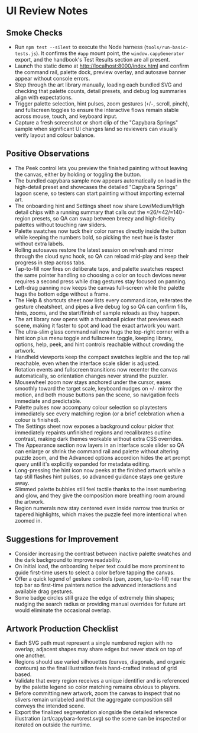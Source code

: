 # UI Review Notes

## Smoke Checks
- Run `npm test --silent` to execute the Node harness (`tools/run-basic-tests.js`). It confirms the `#app` mount point, the `window.capyGenerator` export, and the handbook's Test Results section are all present.
- Launch the static demo at <http://localhost:8000/index.html> and confirm the command rail, palette dock, preview overlay, and autosave banner appear without console errors.
- Step through the art library manually, loading each bundled SVG and checking that palette counts, detail presets, and debug log summaries align with expectations.
- Trigger palette selection, hint pulses, zoom gestures (`+`/`-`, scroll, pinch), and fullscreen toggles to ensure the interactive flows remain stable across mouse, touch, and keyboard input.
- Capture a fresh screenshot or short clip of the "Capybara Springs" sample when significant UI changes land so reviewers can visually verify layout and colour balance.

## Positive Observations
- The Peek control lets you preview the finished painting without leaving the canvas, either by holding or toggling the button.
- The bundled capybara sample now appears automatically on load in the high-detail preset and showcases the detailed "Capybara Springs" lagoon scene, so testers can start painting without importing external art.
- The onboarding hint and Settings sheet now share Low/Medium/High detail chips with a running summary that calls out the ≈26/≈42/≈140-region presets, so QA can swap between breezy and high-fidelity palettes without touching raw sliders.
- Palette swatches now tuck their color names directly inside the button while keeping the numbers bold, so picking the next hue is faster without extra labels.
- Rolling autosaves restore the latest session on refresh and mirror through the cloud sync hook, so QA can reload mid-play and keep their progress in step across tabs.
- Tap-to-fill now fires on deliberate taps, and palette swatches respect the same pointer handling so choosing a color on touch devices never requires a second press while drag gestures stay focused on panning.
- Left-drag panning now keeps the canvas full-screen while the palette hugs the bottom edge without a frame.
- The Help & shortcuts sheet now lists every command icon, reiterates the gesture cheatsheet, and pipes a live debug log so QA can confirm fills, hints, zooms, and the start/finish of sample reloads as they happen.
- The art library now opens with a thumbnail picker that previews each scene, making it faster to spot and load the exact artwork you want.
- The ultra-slim glass command rail now hugs the top-right corner with a hint icon plus menu toggle and fullscreen toggle, keeping library, options, help, peek, and hint controls reachable without crowding the artwork.
- Handheld viewports keep the compact swatches legible and the top rail reachable, even when the interface scale slider is adjusted.
- Rotation events and fullscreen transitions now recenter the canvas automatically, so orientation changes never strand the puzzler.
- Mousewheel zoom now stays anchored under the cursor, eases smoothly toward the target scale, keyboard nudges on `+`/`-` mirror the motion, and both mouse buttons pan the scene, so navigation feels immediate and predictable.
- Palette pulses now accompany colour selection so playtesters immediately see every matching region (or a brief celebration when a colour is finished).
- The Settings sheet now exposes a background colour picker that immediately repaints unfinished regions and recalibrates outline contrast, making dark themes workable without extra CSS overrides.
- The Appearance section now layers in an interface scale slider so QA can enlarge or shrink the command rail and palette without altering puzzle zoom, and the Advanced options accordion hides the art prompt query until it's explicitly expanded for metadata editing.
- Long-pressing the hint icon now peeks at the finished artwork while a tap still flashes hint pulses, so advanced guidance stays one gesture away.
- Slimmed palette bubbles still feel tactile thanks to the inset numbering and glow, and they give the composition more breathing room around the artwork.
- Region numerals now stay centered even inside narrow tree trunks or tapered highlights, which makes the puzzle feel more intentional when zoomed in.

## Suggestions for Improvement
- Consider increasing the contrast between inactive palette swatches and the dark background to improve readability.
- On initial load, the onboarding helper text could be more prominent to guide first-time users to select a color before tapping the canvas.
- Offer a quick legend of gesture controls (pan, zoom, tap-to-fill) near the top bar so first-time painters notice the advanced interactions and available drag gestures.
- Some badge circles still graze the edge of extremely thin shapes; nudging the search radius or providing manual overrides for future art would eliminate the occasional overlap.

## Artwork Production Checklist
- Each SVG path must represent a single numbered region with no overlap; adjacent shapes may share edges but never stack on top of one another.
- Regions should use varied silhouettes (curves, diagonals, and organic contours) so the final illustration feels hand-crafted instead of grid based.
- Validate that every region receives a unique identifier and is referenced by the palette legend so color matching remains obvious to players.
- Before committing new artwork, zoom the canvas to inspect that no slivers remain unlabeled and that the aggregate composition still conveys the intended scene.
- Export the finalized segmentation alongside the detailed reference illustration (art/capybara-forest.svg) so the scene can be inspected or iterated on outside the runtime.
